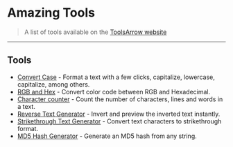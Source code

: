 # Amazing Tools 

> A list of tools available on the [ToolsArrow website](https://toolsarrow.vercel.app)

---

## Tools

- [Convert Case](https://toolsarrow.vercel.app/convert-case) - Format a text with a few clicks, capitalize, lowercase, capitalize, among others.
- [RGB and Hex](https://toolsarrow.vercel.app/rgb-and-hex) - Convert color code between RGB and Hexadecimal.
- [Character counter](https://toolsarrow.vercel.app/character-counter) - Count the number of characters, lines and words in a text.
- [Reverse Text Generator](https://toolsarrow.vercel.app/reverse-text-generator) - Invert and preview the inverted text instantly.
- [Strikethrough Text Generator](https://toolsarrow.vercel.app/strikethrough-text-generator) - Convert text characters to strikethrough format.
- [MD5 Hash Generator](https://toolsarrow.vercel.app/md5-generator) - Generate an MD5 hash from any string.
